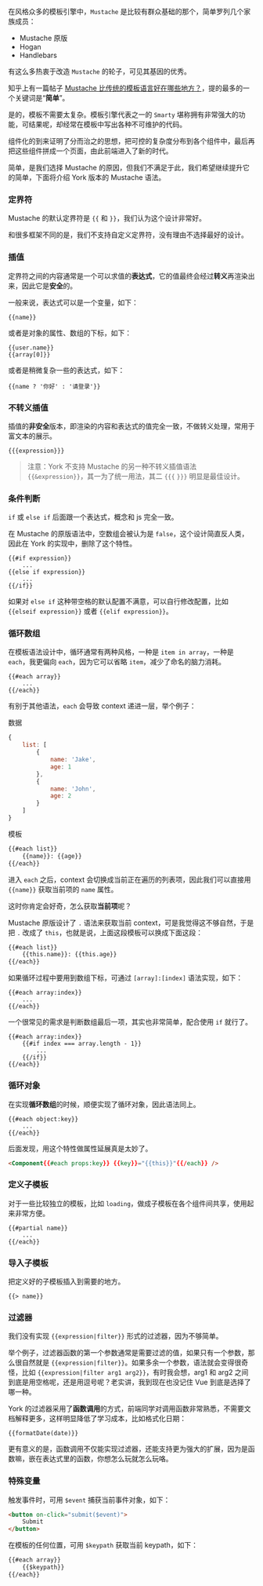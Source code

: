 在风格众多的模板引擎中，`Mustache` 是比较有群众基础的那个，简单罗列几个家族成员：

* Mustache 原版
* Hogan
* Handlebars

有这么多热衷于改造 `Mustache` 的轮子，可见其基因的优秀。

知乎上有一篇帖子 [Mustache 比传统的模板语言好在哪些地方？](https://www.zhihu.com/question/19882912)，提的最多的一个关键词是“**简单**”。

是的，模板不需要太复杂。模板引擎代表之一的 `Smarty` 堪称拥有非常强大的功能，可结果呢，却经常在模板中写出各种不可维护的代码。

组件化的到来证明了分而治之的思想，把可控的复杂度分布到各个组件中，最后再把这些组件拼成一个页面，由此前端进入了新的时代。

简单，是我们选择 Mustache 的原因，但我们不满足于此，我们希望继续提升它的简单，下面将介绍 York 版本的 Mustache 语法。

### 定界符

Mustache 的默认定界符是 `{{` 和 `}}`，我们认为这个设计非常好。

和很多框架不同的是，我们不支持自定义定界符，没有理由不选择最好的设计。

### 插值

定界符之间的内容通常是一个可以求值的**表达式**，它的值最终会经过**转义**再渲染出来，因此它是**安全**的。

一般来说，表达式可以是一个变量，如下：

```
{{name}}
```

或者是对象的属性、数组的下标，如下：

```
{{user.name}}
{{array[0]}}
```

或者是稍微复杂一些的表达式，如下：

```
{{name ? '你好' : '请登录'}}
```

### 不转义插值

插值的**非安全**版本，即渲染的内容和表达式的值完全一致，不做转义处理，常用于富文本的展示。

```
{{{expression}}}
```

> 注意：York 不支持 Mustache 的另一种不转义插值语法 `{{&expression}}`，其一为了统一用法，其二 `{{{` `}}}` 明显是最佳设计。


### 条件判断

`if` 或 `else if` 后面跟一个表达式，概念和 js 完全一致。

在 Mustache 的原版语法中，空数组会被认为是 `false`，这个设计简直反人类，因此在 York 的实现中，删除了这个特性。

```
{{#if expression}}
    ...
{{else if expression}}
    ...
{{/if}}
```

如果对 `else if` 这种带空格的默认配置不满意，可以自行修改配置，比如 `{{elseif expression}}` 或者 `{{elif expression}}`。

### 循环数组

在模板语法设计中，循环通常有两种风格，一种是 `item in array`，一种是 `each`，我更偏向 `each`，因为它可以省略 `item`，减少了命名的脑力消耗。

```
{{#each array}}
    ...
{{/each}}
```

有别于其他语法，`each` 会导致 context 递进一层，举个例子：

数据

```javascript
{
    list: [
        {
            name: 'Jake',
            age: 1
        },
        {
            name: 'John',
            age: 2
        }
    ]
}
```

模板

```html
{{#each list}}
    {{name}}: {{age}}
{{/each}}
```

进入 `each` 之后，context 会切换成当前正在遍历的列表项，因此我们可以直接用 `{{name}}` 获取当前项的 `name` 属性。

这时你肯定会好奇，怎么获取**当前项**呢？

Mustache 原版设计了 `.` 语法来获取当前 context，可是我觉得这不够自然，于是把 `.` 改成了 `this`，也就是说，上面这段模板可以换成下面这段：


```html
{{#each list}}
    {{this.name}}: {{this.age}}
{{/each}}
```

如果循环过程中要用到数组下标，可通过 `[array]:[index]` 语法实现，如下：

```
{{#each array:index}}
    ...
{{/each}}
```

一个很常见的需求是判断数组最后一项，其实也非常简单，配合使用 `if` 就行了。

```
{{#each array:index}}
    {{#if index === array.length - 1}}
        ...
    {{/if}}
{{/each}}
```

### 循环对象

在实现**循环数组**的时候，顺便实现了循环对象，因此语法同上。

```
{{#each object:key}}
    ...
{{/each}}
```

后面发现，用这个特性做属性延展真是太妙了。

```html
<Component{{#each props:key}} {{key}}="{{this}}"{{/each}} />
```

### 定义子模板

对于一些比较独立的模板，比如 `loading`，做成子模板在各个组件间共享，使用起来非常方便。

```
{{#partial name}}
    ...
{{/each}}
```

### 导入子模板

把定义好的子模板插入到需要的地方。

```
{{> name}}
```

### 过滤器

我们没有实现 `{{expression|filter}}` 形式的过滤器，因为不够简单。

举个例子，过滤器函数的第一个参数通常是需要过滤的值，如果只有一个参数，那么很自然就是 `{{expression|filter}}`。如果多余一个参数，语法就会变得很奇怪，比如 `{{expression|filter arg1 arg2}}`，有时我会想，arg1 和 arg2 之间到底是用空格呢，还是用逗号呢？老实讲，我到现在也没记住 Vue 到底是选择了哪一种。

York 的过滤器采用了**函数调用**的方式，前端同学对调用函数非常熟悉，不需要文档解释更多，这样明显降低了学习成本，比如格式化日期：

```
{{formatDate(date)}}
```

更有意义的是，函数调用不仅能实现过滤器，还能支持更为强大的扩展，因为是函数嘛，嵌在表达式里的函数，你想怎么玩就怎么玩咯。

### 特殊变量

触发事件时，可用 `$event` 捕获当前事件对象，如下：

```html
<button on-click="submit($event)">
    Submit
</button>
```

在模板的任何位置，可用 `$keypath` 获取当前 keypath，如下：

```html
{{#each array}}
    {{$keypath}}
{{/each}}
```